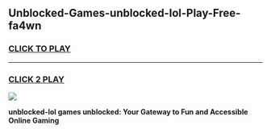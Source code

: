 
## Unblocked-Games-unblocked-lol-Play-Free-fa4wn
<h3>
<a href="https://premium76.site?title=unblocked-lol&ref=21A">CLICK TO PLAY</a></h3>
<hr>

<h3>
<a href="https://premium76.site?title=unblocked-lol&ref=21A">CLICK 2 PLAY</a>
  
</h3>

<a href="https://premium76.site?title=unblocked-lol&ref=21A"><img src="https://clearcache.store/games.png"></a>


**unblocked-lol games unblocked: Your Gateway to Fun and Accessible Online Gaming**
